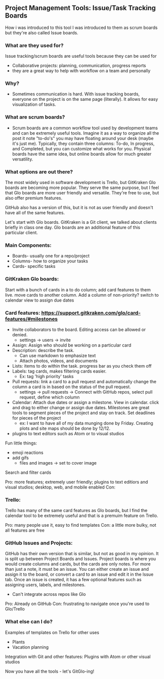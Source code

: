 ## Project Management Tools: Issue/Task Tracking Boards
How i was introduced to this tool
I was introduced to them as scrum boards but they're also called Issue boards.  
### What are they used for?
Issue tracking/scrum boards are useful tools because they can be used for 
  - Collaborative projects: planning, communication, progress reports
  - they are a great way to help with workflow on a team and personally

### Why?
 - Sometimes communication is hard. With issue tracking boards, everyone on the project is on the same page (literally). It allows for easy visualization of tasks. 
 
### What are scrum boards?
- Scrum boards are a common workflow tool used by development teams and can be extremely useful tools. 
Imagine it as a way to organize all the post it note "to-do's" you may have floating around your desk (maybe it's just me). Typically, they contain three columns: To-do, In progress, and Completed, but you can customize what works for you. 
Physical boards have the same idea, but online boards allow for much greater versatility. 

### What options are out there?
The most widely used in software development is Trello, but GitKraken Glo boards are becoming more popular. They serve the same purpose, but I feel that Glo boards are more user friendly and versatile. They're free to use, but also offer premium features. 

GitHub also has a version of this, but it is not as user friendly and doesn't have all of the same features. 

Let's start with Glo boards. GitKraken is a Git client, we talked about clients briefly in class one day. Glo boards are an additional feature of this particular client. 

### Main Components:
 * Boards- usually one for a repo/project
 * Columns- how to organize your tasks
 * Cards- specific tasks
 
### GitKraken Glo boards:

Start with a bunch of cards in a to do column; add card features to them live. 
move cards to another column. Add a column of non-priority?
switch to calendar view to assign due dates


### Card features: https://support.gitkraken.com/glo/card-features/#milestones
* Invite collaborators to the board. Editing access can be allowed or denied. 
    - settings -> users -> invite
* Assign: Assign who should be working on a particular card
* Description: describe the task. 
    - Can use markdown to emphasize text 
    - Attach photos, videos, and documents
* Lists: items to do within the task. progress bar as you check them off 
* Labels: tag cards, makes filtering cards easier. 
    - Ex: tag 'high priority' tasks
* Pull requests: link a card to a pull request and automatically change the column a card is in based on the status of the pull request. 
    - settings -> pull requests -> Connect with GitHub repos, select pull request, define which column
* Calendar: Attach due dates or assign a milestone. View in calendar. click and drag to either change or assign due dates. Milestones are great tools to segment pieces of the project and stay on track. Set deadlines for pieces of the project
  - ex: I want to have all of my data munging done by Friday. Creating plots and site maps should be done by 12/12. 
* plugins to text editors such as Atom or to visual studios

Fun little things: 
 * emoji reactions
 * add gifs 
    - files and images -> set to cover image
    

Search and filter cards

Pro: more features; extremely user friendly; plugins to text editiors and visual studios; desktop, web, and mobile enabled 
Con: 

### Trello:

Trello has many of the same card features as Glo boards, but I find the calendar tool to be extremely useful and that is a premuim feature on Trello. 

Pro: many people use it, easy to find templates
Con: a little more bulky, not all features are free

### GitHub Issues and Projects:
GitHub has their own version that is similar, but not as good in my opinion. 
It is split up between Project Boards and Issues. Project boards is where you would create columns and cards, but the cards are only notes. For more than just a note, it must be an issue. You can either create an issue and assign it to the board, or convert a card to an issue and edit it in the Issue tab.
Once an issue is created, it has a few optional features such as assigning users, labels, and milestones. 
- Can't integrate across repos like Glo

Pro: Already on GitHub
Con: frustrating to navigate once you're used to Glo/Trello

### What else can I do?
Examples of templates on Trello for other uses
 - Plants
 - Vacation planning

Integration with Git and other features: 
Plugins with Atom or other visual studios



Now you have all the tools - let's GitGlo-ing!
